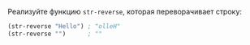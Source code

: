 Реализуйте функцию `str-reverse`, которая переворачивает строку:

```clojure
(str-reverse "Hello") ; "olleH"
(str-reverse "")      ; ""
```
